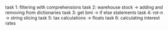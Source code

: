 task 1: filtering with comprehensions
task 2: warehouse stock -> adding and removing from dictionaries 
task 3: get bmi -> if else statements
task 4: rot-n -> string slicing 
task 5: tax calculations -> floats 
task 6: calculating interest rates